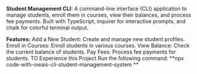 **Student Management CLI:**
A command-line interface (CLI) application to manage students, enroll them in courses, view their balances, and process fee payments. Built with TypeScript, inquirer for interactive prompts, and chalk for colorful terminal output.

**Features:**
Add a New Student: Create and manage new student profiles.
Enroll in Courses: Enroll students in various courses.
View Balance: Check the current balance of students.
Pay Fees: Process fee payments for students.
TO Experience this Project Run the following command: **npx code-with-owais-cli-student-management-system
**
